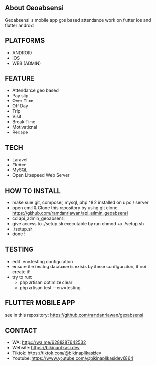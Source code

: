 ## About Geoabsensi
Geoabsensi is mobile app gps based attendance work on flutter ios and flutter android

## PLATFORMS
- ANDROID
- IOS
- WEB (ADMIN)

## FEATURE
- Attendance geo based
- Pay slip
- Over Time
- Off Day
- Trip
- Visit
- Break Time
- Motivational
- Recape

## TECH
- Laravel
- Flutter
- MySQL
- Open Litespeed Web Server

## HOW TO INSTALL
- make sure git, composer, mysql, php ^8.2 installed on u pc / server
- open cmd & Clone this repository by using git clone https://github.com/ramdanriawan/api_admin_geoabsensi
- cd api_admin_geoabsensi
- give access to ./setup.sh executable by run chmod +x ./setup.sh
- ./setup.sh
- done !

## TESTING
- edit .env.testing configuration
- ensure the testing database is exists by these configuration, if not create it!
- try to run: 
  - php artisan optimize:clear
  - php artisan test --env=testing

## FLUTTER MOBILE APP
see in this repository: https://github.com/ramdanriawan/geoabsensi 

## CONTACT
- WA: https://wa.me/6288287642532
- Website: https://bikinaplikasi.dev
- Tiktok: https://tiktok.com/@bikinaplikasidev
- Youtube: https://www.youtube.com/@bikinaplikasidev6864
